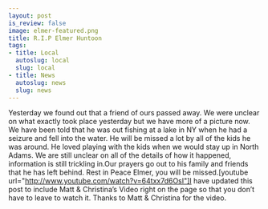```yaml
--- 
layout: post
is_review: false
image: elmer-featured.png
title: R.I.P Elmer Huntoon
tags: 
- title: Local
  autoslug: local
  slug: local
- title: News
  autoslug: news
  slug: news
---
```

Yesterday we found out that a friend of ours passed away.  We were unclear on what exactly took place yesterday but we have more of a picture now.  We have been told that he was out fishing at a lake in NY when he had a seizure and fell into the water.  He will be missed a lot by all of the kids he was around.  He loved playing with the kids when we would stay up in North Adams.  We are still unclear on all of the details of how it happened, information is still trickling in.Our prayers go out to his family and friends that he has left behind.  Rest in Peace Elmer, you will be missed.[youtube url="http://www.youtube.com/watch?v=64txx7d6OsI"]I have updated this post to include Matt &#038; Christina&#8217;s Video right on the page so that you don&#8217;t have to leave to watch it.  Thanks to Matt &#038; Christina for the video.
